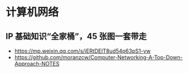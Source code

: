 # 计算机网络

## IP 基础知识“全家桶”，45 张图一套带走

- https://mp.weixin.qq.com/s/iERtDElT8ud54p63pS1-vw
- https://github.com/moranzcw/Computer-Networking-A-Top-Down-Approach-NOTES

